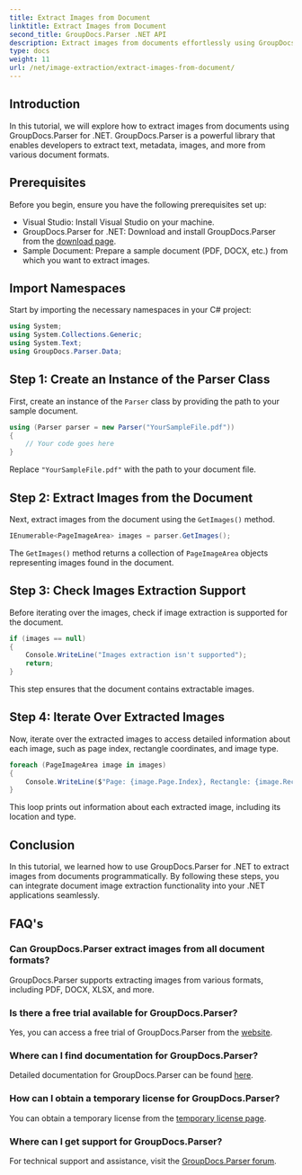 ```yaml
---
title: Extract Images from Document
linktitle: Extract Images from Document
second_title: GroupDocs.Parser .NET API
description: Extract images from documents effortlessly using GroupDocs.Parser for .NET. Your document processing capabilities and streamline image extraction tasks efficiently.
type: docs
weight: 11
url: /net/image-extraction/extract-images-from-document/
---
```

## Introduction
In this tutorial, we will explore how to extract images from documents using GroupDocs.Parser for .NET. GroupDocs.Parser is a powerful library that enables developers to extract text, metadata, images, and more from various document formats.
## Prerequisites
Before you begin, ensure you have the following prerequisites set up:
- Visual Studio: Install Visual Studio on your machine.
- GroupDocs.Parser for .NET: Download and install GroupDocs.Parser from the [download page](https://releases.groupdocs.com/parser/net/).
- Sample Document: Prepare a sample document (PDF, DOCX, etc.) from which you want to extract images.

## Import Namespaces
Start by importing the necessary namespaces in your C# project:
```csharp
using System;
using System.Collections.Generic;
using System.Text;
using GroupDocs.Parser.Data;
```
## Step 1: Create an Instance of the Parser Class
First, create an instance of the `Parser` class by providing the path to your sample document.
```csharp
using (Parser parser = new Parser("YourSampleFile.pdf"))
{
    // Your code goes here
}
```
Replace `"YourSampleFile.pdf"` with the path to your document file.
## Step 2: Extract Images from the Document
Next, extract images from the document using the `GetImages()` method.
```csharp
IEnumerable<PageImageArea> images = parser.GetImages();
```
The `GetImages()` method returns a collection of `PageImageArea` objects representing images found in the document.
## Step 3: Check Images Extraction Support
Before iterating over the images, check if image extraction is supported for the document.
```csharp
if (images == null)
{
    Console.WriteLine("Images extraction isn't supported");
    return;
}
```
This step ensures that the document contains extractable images.
## Step 4: Iterate Over Extracted Images
Now, iterate over the extracted images to access detailed information about each image, such as page index, rectangle coordinates, and image type.
```csharp
foreach (PageImageArea image in images)
{
    Console.WriteLine($"Page: {image.Page.Index}, Rectangle: {image.Rectangle}, Type: {image.FileType}");
}
```
This loop prints out information about each extracted image, including its location and type.

## Conclusion
In this tutorial, we learned how to use GroupDocs.Parser for .NET to extract images from documents programmatically. By following these steps, you can integrate document image extraction functionality into your .NET applications seamlessly.

## FAQ's
### Can GroupDocs.Parser extract images from all document formats?
GroupDocs.Parser supports extracting images from various formats, including PDF, DOCX, XLSX, and more.
### Is there a free trial available for GroupDocs.Parser?
Yes, you can access a free trial of GroupDocs.Parser from the [website](https://releases.groupdocs.com/).
### Where can I find documentation for GroupDocs.Parser?
Detailed documentation for GroupDocs.Parser can be found [here](https://reference.groupdocs.com/parser/net/).
### How can I obtain a temporary license for GroupDocs.Parser?
You can obtain a temporary license from the [temporary license page](https://purchase.groupdocs.com/temporary-license/).
### Where can I get support for GroupDocs.Parser?
For technical support and assistance, visit the [GroupDocs.Parser forum](https://forum.groupdocs.com/c/parser/17).
